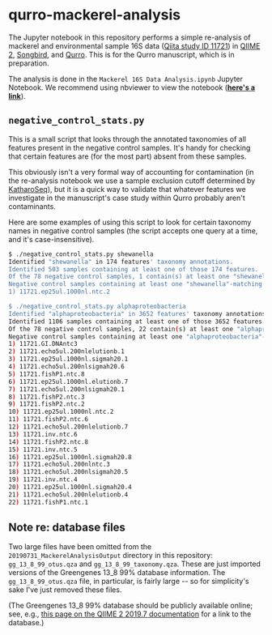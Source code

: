 # qurro-mackerel-analysis
The Jupyter notebook in this repository performs a simple re-analysis of
mackerel and environmental sample 16S data
([Qiita study ID 11721](https://qiita.ucsd.edu/study/description/11721)) in
[QIIME 2](https://qiime2.org/),
[Songbird](https://github.com/biocore/songbird/),
and [Qurro](https://github.com/biocore/qurro/). This is for the Qurro
manuscript, which is in preparation.

The analysis is done in the `Mackerel 16S Data Analysis.ipynb` Jupyter
Notebook. We recommend using nbviewer to view the notebook
([**here's a link**](https://nbviewer.jupyter.org/github/knightlab-analyses/qurro-mackerel-analysis/blob/master/Mackerel%2016S%20Data%20Analysis.ipynb)).

## `negative_control_stats.py`
This is a small script that looks through the annotated taxonomies of all
features present in the negative control samples. It's handy for checking
that certain features are (for the most part) absent from these samples.

This obviously isn't a very formal way of accounting for contamination (in the
re-analysis notebook we use a sample exclusion cutoff determined by
[KatharoSeq](https://msystems.asm.org/content/3/3/e00218-17.abstract)),
but it is a quick way to validate that whatever features we investigate in the
manuscript's case study within Qurro probably aren't contaminants.

Here are some examples of using this script to look for certain taxonomy names
in negative control samples (the script accepts one query at a time, and it's
case-insensitive).

```bash
$ ./negative_control_stats.py shewanella
Identified "shewanella" in 174 features' taxonomy annotations.
Identified 503 samples containing at least one of those 174 features.
Of the 78 negative control samples, 1 contain(s) at least one "shewanella"-matching feature.
Negative control samples containing at least one "shewanella"-matching feature:
1) 11721.ep25ul.1000nl.ntc.2

$ ./negative_control_stats.py alphaproteobacteria
Identified "alphaproteobacteria" in 3652 features' taxonomy annotations.
Identified 1106 samples containing at least one of those 3652 features.
Of the 78 negative control samples, 22 contain(s) at least one "alphaproteobacteria"-matching feature.
Negative control samples containing at least one "alphaproteobacteria"-matching feature:
1) 11721.GI.DNAntc3
2) 11721.echo5ul.200nlelutionb.1
3) 11721.ep25ul.1000nl.sigmah20.1
4) 11721.echo5ul.200nlsigmah20.6
5) 11721.fishP1.ntc.8
6) 11721.ep25ul.1000nl.elutionb.7
7) 11721.echo5ul.200nlsigmah20.1
8) 11721.fishP2.ntc.3
9) 11721.fishP2.ntc.2
10) 11721.ep25ul.1000nl.ntc.2
11) 11721.fishP2.ntc.6
12) 11721.echo5ul.200nlelutionb.7
13) 11721.inv.ntc.6
14) 11721.fishP2.ntc.8
15) 11721.inv.ntc.5
16) 11721.ep25ul.1000nl.sigmah20.8
17) 11721.echo5ul.200nlntc.3
18) 11721.echo5ul.200nlsigmah20.5
19) 11721.inv.ntc.4
20) 11721.ep25ul.1000nl.sigmah20.4
21) 11721.echo5ul.200nlelutionb.4
22) 11721.fishP1.ntc.1
```

## Note re: database files
Two large files have been omitted from the `20190731_MackerelAnalysisOutput`
directory in this repository: `gg_13_8_99_otus.qza` and
`gg_13_8_99_taxonomy.qza`. These are just imported versions of the Greengenes
13_8 99% database information. The `gg_13_8_99_otus.qza` file, in particular,
is fairly large -- so for simplicity's sake I've just removed these files.

(The Greengenes 13_8 99% database should be publicly available online; see,
e.g., [this page on the QIIME 2 2019.7 documentation](https://docs.qiime2.org/2019.7/data-resources/)
for a link to the database.)
